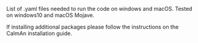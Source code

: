 List of .yaml files needed to run the code on windows and macOS.
Tested on windows10 and macOS Mojave.

If installing additional packages please follow the instructions on the CaImAn installation guide.

